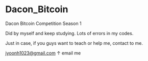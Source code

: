 # Dacon_Bitcoin

Dacon Bitcoin Competition Season 1

Did by myself and keep studying. Lots of errors in my codes.

Just in case, if you guys want to teach or help me, contact to me.

jyoonh1023@gmail.com
↑ email me
